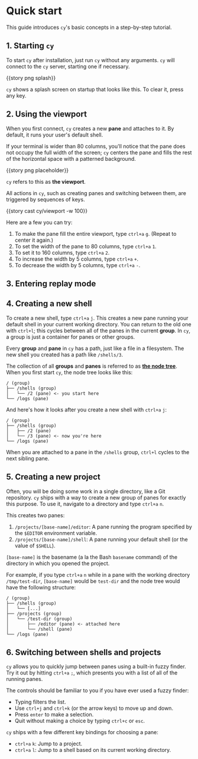 # Quick start

This guide introduces `cy`'s basic concepts in a step-by-step tutorial.

## 1. Starting `cy`

To start `cy` after installation, just run `cy` without any arguments. `cy` will connect to the `cy` server, starting one if necessary.

{{story png splash}}

`cy` shows a splash screen on startup that looks like this. To clear it, press any key.

## 2. Using the viewport

When you first connect, `cy` creates a new **pane** and attaches to it. By default, it runs your user's default shell.

If your terminal is wider than 80 columns, you'll notice that the pane does not occupy the full width of the screen; `cy` centers the pane and fills the rest of the horizontal space with a patterned background.

{{story png placeholder}}

`cy` refers to this as **the viewport**.

All actions in `cy`, such as creating panes and switching between them, are triggered by sequences of keys.

{{story cast cy/viewport -w 100}}

Here are a few you can try:

1. To make the pane fill the entire viewport, type `ctrl+a` `g`. (Repeat to center it again.)
1. To set the width of the pane to 80 columns, type `ctrl+a` `1`.
1. To set it to 160 columns, type `ctrl+a` `2`.
1. To increase the width by 5 columns, type `ctrl+a` `+`.
1. To decrease the width by 5 columns, type `ctrl+a` `-`.

## 3. Entering replay mode

## 4. Creating a new shell

To create a new shell, type `ctrl+a` `j`. This creates a new pane running your default shell in your current working directory. You can return to the old one with `ctrl+l`; this cycles between all of the panes in the current **group**. In `cy`, a group is just a container for panes or other groups.

Every **group** and **pane** in `cy` has a path, just like a file in a filesystem. The new shell you created has a path like `/shells/3`.

The collection of all **groups** and **panes** is referred to as [**the node tree**](./groups-and-panes.md). When you first start `cy`, the node tree looks like this:

```
/ (group)
├── /shells (group)
│   └── /2 (pane) <- you start here
└── /logs (pane)
```

And here's how it looks after you create a new shell with `ctrl+a` `j`:

```
/ (group)
├── /shells (group)
│   ├── /2 (pane)
│   └── /3 (pane) <- now you're here
└── /logs (pane)
```

When you are attached to a pane in the `/shells` group, `ctrl+l` cycles to the next sibling pane.

## 5. Creating a new project

Often, you will be doing some work in a single directory, like a Git repository. `cy` ships with a way to create a new group of panes for exactly this purpose. To use it, navigate to a directory and type `ctrl+a` `n`.

This creates two panes:

1. `/projects/[base-name]/editor`: A pane running the program specified by the `$EDITOR` environment variable.
1. `/projects/[base-name]/shell`: A pane running your default shell (or the value of `$SHELL`).

`[base-name]` is the basename (a la the Bash `basename` command) of the directory in which you opened the project.

For example, if you type `ctrl+a` `n` while in a pane with the working directory `/tmp/test-dir`, `[base-name]` would be `test-dir` and the node tree would have the following structure:

```
/ (group)
├── /shells (group)
│   └── [...]
├── /projects (group)
│   └── /test-dir (group)
│       ├── /editor (pane) <- attached here
│       └── /shell (pane)
└── /logs (pane)
```

## 6. Switching between shells and projects

`cy` allows you to quickly jump between panes using a built-in fuzzy finder. Try it out by hitting `ctrl+a` `;`, which presents you with a list of all of the running panes.

The controls should be familiar to you if you have ever used a fuzzy finder:

- Typing filters the list.
- Use `ctrl+j` and `ctrl+k` (or the arrow keys) to move up and down.
- Press `enter` to make a selection.
- Quit without making a choice by typing `ctrl+c` or `esc`.

`cy` ships with a few different key bindings for choosing a pane:

- `ctrl+a` `k`: Jump to a project.
- `ctrl+a` `l`: Jump to a shell based on its current working directory.
